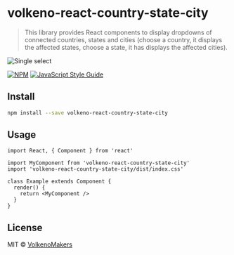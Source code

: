 # volkeno-react-country-state-city

> This library provides React components to display dropdowns of connected countries, states and cities (choose a country, it displays the affected states, choose a state, it has displays the affected cities).

![Single select](https://raw.githubusercontent.com/VolkenoMakers/volkeno-react-country-state-city/main/src/utils/demo.gif)

[![NPM](https://img.shields.io/npm/v/volkeno-react-country-state-city.svg)](https://www.npmjs.com/package/volkeno-react-country-state-city) [![JavaScript Style Guide](https://img.shields.io/badge/code_style-standard-brightgreen.svg)](https://standardjs.com)

## Install

```bash
npm install --save volkeno-react-country-state-city
```

## Usage

```tsx
import React, { Component } from 'react'

import MyComponent from 'volkeno-react-country-state-city'
import 'volkeno-react-country-state-city/dist/index.css'

class Example extends Component {
  render() {
    return <MyComponent />
  }
}
```

## License

MIT © [VolkenoMakers](https://github.com/VolkenoMakers)
